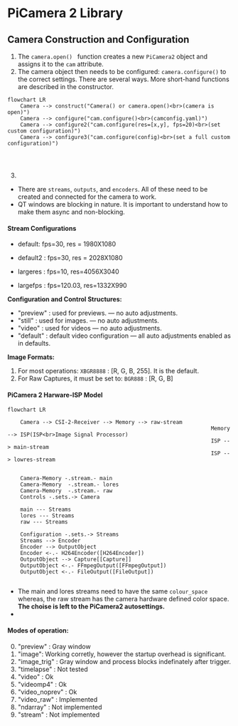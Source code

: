 # PiCamera 2 Library



## Camera Construction and Configuration

1. The `camera.open() ` function creates a new `PiCamera2` object and assigns it to the `cam` attribute.
2. The camera object then needs to be configured: `camera.configure()` to the correct settings. There are several ways. More short-hand functions are described in the constructor.

```mermaid
flowchart LR
	Camera --> construct("Camera() or camera.open()<br>(camera is open)")
	Camera --> configure("cam.configure()<br>(camconfig.yaml)")
	Camera --> configure2("cam.configure(res=[x,y], fps=20)<br>(set custom configuration)")
	Camera --> configure3("cam.configure(config)<br>(set a full custom configuration)")
	
				


```

3. 

+ There are `streams`, `outputs`, and `encoders`. All of these need to be created and connected for the camera to work.
+ QT windows are blocking in nature. It is important to understand how to make them async and non-blocking.

#### Stream Configurations

+ default: fps=30, res = 1980X1080
+ default2 : fps=30, res = 2028X1080

+ largeres : fps=10, res=4056X3040
+ largefps : fps=120.03, res=1332X990

**Configuration and Control Structures:**

+ "preview" : used for previews. — no auto adjustments.
+ "still" : used for images. — no auto adjustments.
+ "video" : used for videos — no auto adjustments.
+ "default" : default video configuration — all auto adjustments enabled as in defaults.

**Image Formats:** 

1. For most operations: `XBGR8888` : [R, G, B, 255]. It is the default.
2. For Raw Captures, it must be set to: `BGR888` : [R, G, B]

#### PiCamera 2 Harware-ISP Model

```mermaid
flowchart LR
	
	Camera --> CSI-2-Receiver --> Memory --> raw-stream
																Memory --> ISP(ISP<br>Image Signal Processor)
																ISP --> main-stream
																ISP --> lowres-stream
	
	
	Camera-Memory -.stream.- main
	Camera-Memory  -.stream.- lores
	Camera-Memory  -.stream.- raw
	Controls -.sets.-> Camera
	
	main --- Streams
	lores --- Streams
	raw --- Streams
	
	Configuration -.sets.-> Streams
	Streams --> Encoder
	Encoder --> OutputObject
	Encoder <-.- H264Encoder([H264Encoder])
	OutputObject --> Capture[[Capture]]
	OutputObject <-.- FFmpegOutput([FFmpegOutput])
	OutputObject <-.- FileOutput([FileOutput])


```

+ The main and lores streams need to have the same `colour_space` whereas, the raw stream has the camera hardware defined color space. **The choise is left to the PiCamera2 autosettings.**
+ 



#### Modes of operation:

0. "preview" : Gray window
1. "image": Working corretly, however the startup overhead is significant.
2. "image_trig" : Gray window and process blocks indefinately after trigger.  
3. "timelapse"	  : Not tested 
4. "video"	      : Ok
5. "videomp4"     : Ok   
6. "video_noprev" : Ok 
7. "video_raw"    : Implemented  
8. "ndarray"		  : Not implemented
9. "stream"		    : Not implemented